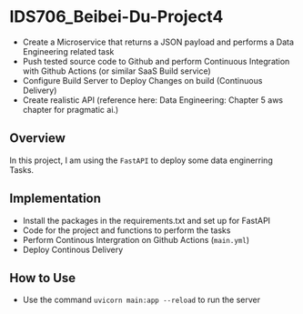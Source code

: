 # IDS706_Beibei-Du-Project4
- Create a Microservice that returns a JSON payload and performs a Data Engineering related task
- Push tested source code to Github and perform Continuous Integration with Github Actions (or similar SaaS Build service)
- Configure Build Server to Deploy Changes on build (Continuous Delivery)
- Create realistic API (reference here: Data Engineering: Chapter 5 aws chapter for pragmatic ai.)

## Overview
In this project, I am using the `FastAPI` to deploy some data enginerring Tasks.

## Implementation
- Install the packages in the requirements.txt and set up for FastAPI
- Code for the project and functions to perform the tasks
- Perform Continous Intergration on Github Actions (`main.yml`)
- Deploy Continous Delivery



## How to Use
- Use the command `uvicorn main:app --reload` to run the server
